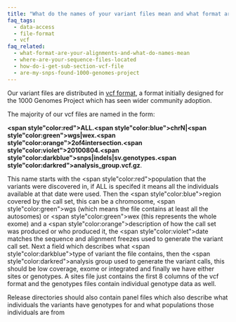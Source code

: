 ```yaml
---
title: "What do the names of your variant files mean and what format are the files?"
faq_tags:
  - data-access
  - file-format
  - vcf
faq_related:
  - what-format-are-your-alignments-and-what-do-names-mean
  - where-are-your-sequence-files-located
  - how-do-i-get-sub-section-vcf-file
  - are-my-snps-found-1000-genomes-project
---
```

                    
Our variant files are distributed in [vcf format](http://vcftools.sourceforge.net/), a format initially designed for the 1000 Genomes Project which has seen wider community adoption.

The majority of our vcf files are named in the form:

**<span style"color:red">ALL</span>.<span style"color:blue">chrN</span>|<span style"color:green">wgs|wex</span>.<span style"color:orange">2of4intersection</span>.<span style"color:violet">20100804</span>.<span style"color:darkblue">snps|indels|sv</span>.genotypes.<span style"color:darkred">analysis_group</span>.vcf.gz**.

This name starts with the <span style"color:red">population</span> that the variants were discovered in, if ALL is specifed it means all the individuals available at that date were used. Then the <span style"color:blue">region</span> covered by the call set, this can be a chromosome, <span style"color:green">wgs</span> (which means the file contains at least all the autosomes) or <span style"color:green">wex</span> (this represents the whole exome) and a <span style"color:orange">description</span> of how the call set was produced or who produced it, the <span style"color:violet">date</span> matches the sequence and alignment freezes used to generate the variant call set. Next a field which describes what <span style"color:darkblue">type of variant</span> the file contains, then the <span style"color:darkred">analysis group</span> used to generate the variant calls, this should be low coverage, exome or integrated and finally we have either sites or genotypes. A sites file just contains the first 8 columns of the vcf format and the genotypes files contain individual genotype data as well.

Release directories should also contain panel files which also describe what individuals the variants have genotypes for and what populations those individuals are from

